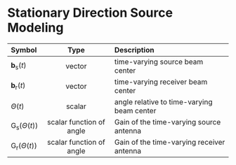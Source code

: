 # Stationary Direction Source Modeling

| Symbol     | Type       | Description |
| :---------- | :----------: | :----------- |
| $\mathbf{b}_\mathrm{s}(t)$        | vector|  time-varying source beam center   |
| $\mathbf{b}_\mathrm{r}(t)$        | vector|  time-varying receiver beam center  |
| $\Theta(t)$     | scalar          | angle relative to time-varying beam center |
| $\mathrm{G}_\mathrm{s}(\Theta(t))$   | scalar function of angle  |  Gain of the time-varying source antenna |
| $\mathrm{G}_\mathrm{r}(\Theta(t))$   | scalar function of angle  |  Gain of the time-varying receiver antenna |
